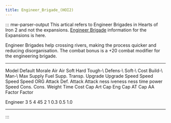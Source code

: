 ```yaml
---
title: Engineer_Brigade_(HOI2)
---
```

::: mw-parser-output
This artical refers to Engineer Brigades in Hearts of Iron 2 and not the
expansions. [Engineer
Brigade](/wiki/Engineer_Brigade "Engineer Brigade") information for the
Expansions is here.

Engineer Brigades help crossing rivers, making the process quicker and
reducing disorganisation. The combat bonus is a +20 combat modifier for
the engineering brigade.

  ---------- --------- -------- -------- ------ -------- -------- --------- ---------- -------- -- ------ --------- ------- ------- -------- ------- ------- --------- --------- --------- ------- ------- ------- -------
  Model      Default   Morale   Air      Air    Soft     Hard     Tough-\   Defens-\   Soft-\      Cost   Build-\   Man-\   Max     Supply   Fuel    Supp.   Transp.   Upgrade   Upgrade   Speed   Speed   Speed   Speed
             ORG                Attack   Def.   Attack   Attack   ness      iveness    ness               time      power   Speed   Cons.    Cons.           Weight    Time      Cost      Cap Art Cap Eng Cap AT  Cap AA
                                                                                                                                                                       Factor    Factor                            

  Engineer                                                        3         5                      4      45        2       1       0.3                                0.5       1.0                               
  ---------- --------- -------- -------- ------ -------- -------- --------- ---------- -------- -- ------ --------- ------- ------- -------- ------- ------- --------- --------- --------- ------- ------- ------- -------
:::
